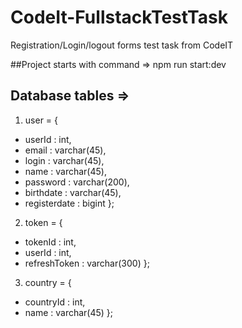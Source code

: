# CodeIt-FullstackTestTask

Registration/Login/logout forms test task from CodeIT

##Project starts with command => npm run start:dev

## Database tables =>
1. user = {
* userId : int,
* email : varchar(45),
* login : varchar(45),
* name : varchar(45),
* password : varchar(200),
* birthdate : varchar(45),
* registerdate : bigint
};

2. token = {
* tokenId : int,
* userId : int,
* refreshToken : varchar(300)
};

3. country = {
* countryId : int,
* name : varchar(45)
};
